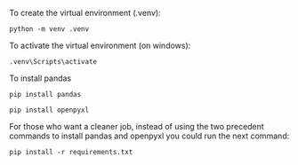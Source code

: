 To create the virtual environment (.venv):

```python -m venv .venv```

To activate the virtual environment (on windows):

```.venv\Scripts\activate ```

To install pandas

```pip install pandas```

```pip install openpyxl```

For those who want a cleaner job, instead of using the two precedent commands
to install pandas and openpyxl you could run the next command:

```pip install -r requirements.txt```